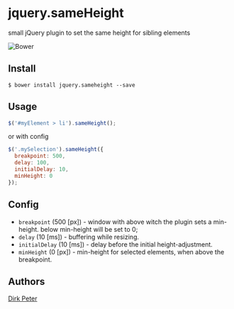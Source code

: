 # jquery.sameHeight

small jQuery plugin to set the same height for sibling elements

![Bower](https://img.shields.io/bower/v/jquery.sameheight.svg?style=flat)



## Install

```
$ bower install jquery.sameheight --save
```



## Usage

```javascript
$('#myElement > li').sameHeight();
```

or with config
```javascript
$('.mySelection').sameHeight({
  breakpoint: 500,
  delay: 100,
  initialDelay: 10,
  minHeight: 0
});
```



## Config

* `breakpoint` (500 [px]) - window with above witch the plugin sets a min-height. below min-height will be set to 0;
* `delay` (10 [ms]) - buffering while resizing.
* `initialDelay` (10 [ms]) - delay before the initial height-adjustment.
* `minHeight` (0 [px]) - min-height for selected elements, when above the breakpoint.



## Authors

[Dirk Peter](https://github.com/dirkpeter)
